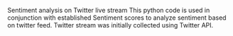 Sentiment analysis on Twitter live stream
This python code is used in conjunction with established 
Sentiment scores to analyze sentiment based on twitter feed.
Twitter stream was initially collected using Twitter API. 